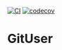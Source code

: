 [![CI](https://github.com/eren-celik/GitUser/actions/workflows/swift.yml/badge.svg)](https://github.com/eren-celik/GitUser/actions/workflows/swift.yml)
[![codecov](https://codecov.io/gh/eren-celik/GitUser/branch/master/graph/badge.svg?token=H6BCC46J2U)](https://codecov.io/gh/eren-celik/GitUser)
# GitUser
